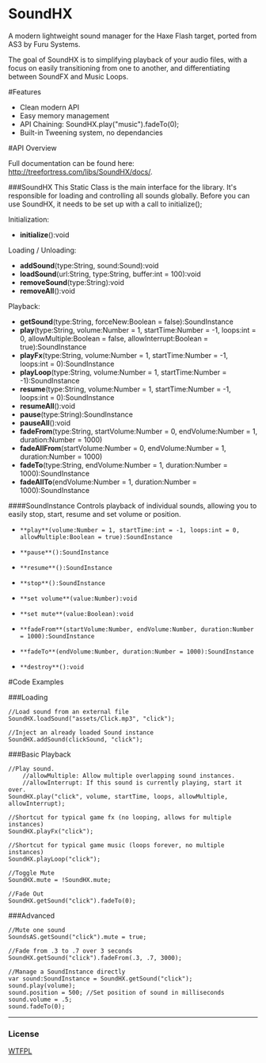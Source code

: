 [license]: https://github.com/treefortress/SoundAS/raw/master/license.txt

SoundHX
=======

A modern lightweight sound manager for the Haxe Flash target, ported from AS3 by Furu Systems. 

The goal of SoundHX is to simplifying playback of your audio files, with a focus on easily transitioning from one to another, and differentiating between SoundFX and Music Loops.

#Features
* Clean modern API
* Easy memory management
* API Chaining: SoundHX.play("music").fadeTo(0);
* Built-in Tweening system, no dependancies

#API Overview

Full documentation can be found here: http://treefortress.com/libs/SoundHX/docs/.

###SoundHX
This Static Class is the main interface for the library. It's responsible for loading and controlling all sounds globally.
Before you can use SoundHX, it needs to be set up with a call to initialize();

Initialization:

*    **initialize**():void

Loading / Unloading: 

*    **addSound**(type:String, sound:Sound):void
*    **loadSound**(url:String, type:String, buffer:int = 100):void
*    **removeSound**(type:String):void
*    **removeAll**():void

Playback:

*    **getSound**(type:String, forceNew:Boolean = false):SoundInstance
*    **play**(type:String, volume:Number = 1, startTime:Number = -1, loops:int = 0, allowMultiple:Boolean = false, allowInterrupt:Boolean = true):SoundInstance
*    **playFx**(type:String, volume:Number = 1, startTime:Number = -1, loops:int = 0):SoundInstance
*    **playLoop**(type:String, volume:Number = 1, startTime:Number = -1):SoundInstance
*    **resume**(type:String, volume:Number = 1, startTime:Number = -1, loops:int = 0):SoundInstance
*    **resumeAll**():void
*    **pause**(type:String):SoundInstance
*    **pauseAll**():void
*    **fadeFrom**(type:String, startVolume:Number = 0, endVolume:Number = 1, duration:Number = 1000)    
*    **fadeAllFrom**(startVolume:Number = 0, endVolume:Number = 1, duration:Number = 1000)
*    **fadeTo**(type:String, endVolume:Number = 1, duration:Number = 1000):SoundInstance
*    **fadeAllTo**(endVolume:Number = 1, duration:Number = 1000):SoundInstance

####SoundInstance
Controls playback of individual sounds, allowing you to easily stop, start, resume and set volume or position.

*     **play**(volume:Number = 1, startTime:int = -1, loops:int = 0, allowMultiple:Boolean = true):SoundInstance
*     **pause**():SoundInstance
*     **resume**():SoundInstance
*     **stop**():SoundInstance
*     **set volume**(value:Number):void
*     **set mute**(value:Boolean):void
*     **fadeFrom**(startVolume:Number, endVolume:Number, duration:Number = 1000):SoundInstance
*     **fadeTo**(endVolume:Number, duration:Number = 1000):SoundInstance
*     **destroy**():void

#Code Examples

###Loading

    //Load sound from an external file
    SoundHX.loadSound("assets/Click.mp3", "click");

    //Inject an already loaded Sound instance
    SoundHX.addSound(clickSound, "click");

###Basic Playback

    //Play sound.
        //allowMultiple: Allow multiple overlapping sound instances.
        //allowInterrupt: If this sound is currently playing, start it over.
    SoundHX.play("click", volume, startTime, loops, allowMultiple, allowInterrupt);

    //Shortcut for typical game fx (no looping, allows for multiple instances)
    SoundHX.playFx("click");

    //Shortcut for typical game music (loops forever, no multiple instances)
    SoundHX.playLoop("click");

    //Toggle Mute 
    SoundHX.mute = !SoundHX.mute;

    //Fade Out
    SoundHX.getSound("click").fadeTo(0);

###Advanced 

    //Mute one sound
    SoundsAS.getSound("click").mute = true;

    //Fade from .3 to .7 over 3 seconds
    SoundHX.getSound("click").fadeFrom(.3, .7, 3000);

	//Manage a SoundInstance directly
    var sound:SoundInstance = SoundHX.getSound("click");
    sound.play(volume);
    sound.position = 500; //Set position of sound in milliseconds
    sound.volume = .5; 
	sound.fadeTo(0);

---
### License
[WTFPL][license]

